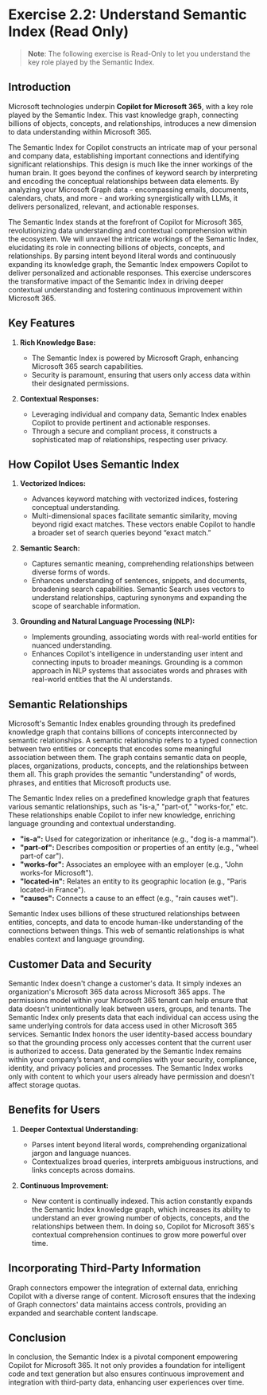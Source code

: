 # Exercise 2.2: Understand Semantic Index (Read Only)

>**Note**: The following exercise is Read-Only to let you understand the key role played by the Semantic Index.

## Introduction

Microsoft technologies underpin **Copilot for Microsoft 365**, with a key role played by the Semantic Index. This vast knowledge graph, connecting billions of objects, concepts, and relationships, introduces a new dimension to data understanding within Microsoft 365.

The Semantic Index for Copilot constructs an intricate map of your personal and company data, establishing important connections and identifying significant relationships. This design is much like the inner workings of the human brain. It goes beyond the confines of keyword search by interpreting and encoding the conceptual relationships between data elements. By analyzing your Microsoft Graph data - encompassing emails, documents, calendars, chats, and more - and working synergistically with LLMs, it delivers personalized, relevant, and actionable responses.

The Semantic Index stands at the forefront of Copilot for Microsoft 365, revolutionizing data understanding and contextual comprehension within the ecosystem. We will unravel the intricate workings of the Semantic Index, elucidating its role in connecting billions of objects, concepts, and relationships. By parsing intent beyond literal words and continuously expanding its knowledge graph, the Semantic Index empowers Copilot to deliver personalized and actionable responses. This exercise underscores the transformative impact of the Semantic Index in driving deeper contextual understanding and fostering continuous improvement within Microsoft 365.

## Key Features

1. **Rich Knowledge Base:**
   - The Semantic Index is powered by Microsoft Graph, enhancing Microsoft 365 search capabilities.
   - Security is paramount, ensuring that users only access data within their designated permissions.

2. **Contextual Responses:**
   - Leveraging individual and company data, Semantic Index enables Copilot to provide pertinent and actionable responses.
   - Through a secure and compliant process, it constructs a sophisticated map of relationships, respecting user privacy.

## How Copilot Uses Semantic Index

1. **Vectorized Indices:**
   - Advances keyword matching with vectorized indices, fostering conceptual understanding.
   - Multi-dimensional spaces facilitate semantic similarity, moving beyond rigid exact matches. These vectors enable Copilot to handle a broader set of search queries beyond “exact match.”

2. **Semantic Search:**
   - Captures semantic meaning, comprehending relationships between diverse forms of words.
   - Enhances understanding of sentences, snippets, and documents, broadening search capabilities. Semantic Search uses vectors to understand relationships, capturing synonyms and expanding the scope of searchable information.

3. **Grounding and Natural Language Processing (NLP):**
   - Implements grounding, associating words with real-world entities for nuanced understanding.
   - Enhances Copilot's intelligence in understanding user intent and connecting inputs to broader meanings. Grounding is a common approach in NLP systems that associates words and phrases with real-world entities that the AI understands.

## Semantic Relationships

Microsoft's Semantic Index enables grounding through its predefined knowledge graph that contains billions of concepts interconnected by semantic relationships. A semantic relationship refers to a typed connection between two entities or concepts that encodes some meaningful association between them. The graph contains semantic data on people, places, organizations, products, concepts, and the relationships between them all. This graph provides the semantic "understanding" of words, phrases, and entities that Microsoft products use.

The Semantic Index relies on a predefined knowledge graph that features various semantic relationships, such as "is-a," "part-of," "works-for," etc. These relationships enable Copilot to infer new knowledge, enriching language grounding and contextual understanding.

- **"is-a":** Used for categorization or inheritance (e.g., "dog is-a mammal").
- **"part-of":** Describes composition or properties of an entity (e.g., "wheel part-of car").
- **"works-for":** Associates an employee with an employer (e.g., "John works-for Microsoft").
- **"located-in":** Relates an entity to its geographic location (e.g., "Paris located-in France").
- **"causes":** Connects a cause to an effect (e.g., "rain causes wet").

Semantic Index uses billions of these structured relationships between entities, concepts, and data to encode human-like understanding of the connections between things. This web of semantic relationships is what enables context and language grounding.

## Customer Data and Security

Semantic Index doesn't change a customer's data. It simply indexes an organization's Microsoft 365 data across Microsoft 365 apps. The permissions model within your Microsoft 365 tenant can help ensure that data doesn't unintentionally leak between users, groups, and tenants. The Semantic Index only presents data that each individual can access using the same underlying controls for data access used in other Microsoft 365 services. Semantic Index honors the user identity-based access boundary so that the grounding process only accesses content that the current user is authorized to access. Data generated by the Semantic Index remains within your company’s tenant, and complies with your security, compliance, identity, and privacy policies and processes. The Semantic Index works only with content to which your users already have permission and doesn't affect storage quotas.

## Benefits for Users

1. **Deeper Contextual Understanding:**
   - Parses intent beyond literal words, comprehending organizational jargon and language nuances.
   - Contextualizes broad queries, interprets ambiguous instructions, and links concepts across domains.

2. **Continuous Improvement:**
   - New content is continually indexed. This action constantly expands the Semantic Index knowledge graph, which increases its ability to understand an ever growing number of objects, concepts, and the relationships between them. In doing so, Copilot for Microsoft 365's contextual comprehension continues to grow more powerful over time.

## Incorporating Third-Party Information

Graph connectors empower the integration of external data, enriching Copilot with a diverse range of content. Microsoft ensures that the indexing of Graph connectors' data maintains access controls, providing an expanded and searchable content landscape.

## Conclusion

In conclusion, the Semantic Index is a pivotal component empowering Copilot for Microsoft 365. It not only provides a foundation for intelligent code and text generation but also ensures continuous improvement and integration with third-party data, enhancing user experiences over time.
